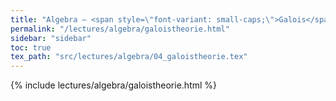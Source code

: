 ```yaml
---
title: "Algebra – <span style=\"font-variant: small-caps;\">Galois</span>theorie"
permalink: "/lectures/algebra/galoistheorie.html"
sidebar: "sidebar"
toc: true
tex_path: "src/lectures/algebra/04_galoistheorie.tex"
---
```


{% include lectures/algebra/galoistheorie.html %}